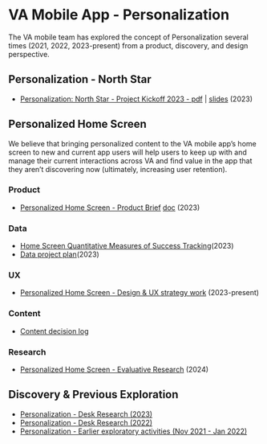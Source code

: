# VA Mobile App - Personalization
The VA mobile team has explored the concept of Personalization several times (2021, 2022, 2023-present) from a product, discovery, and design perspective.


##  Personalization - North Star
* [Personalization: North Star - Project Kickoff 2023 - pdf](https://github.com/department-of-veterans-affairs/va.gov-team/blob/master/products/va-mobile-app/features/design-personalization/product/Personalization%20-%20North%20Star%20-%20Project%20Kickoff%202023%20updated.pdf)  | [slides](https://docs.google.com/presentation/d/1pIk7hEV0w18namfZsSaCAiUHlFyC7uD1Lfzud4100r0/edit#slide=id.g25f0dea14fc_1_74) (2023)

## Personalized Home Screen
We believe that bringing personalized content to the VA mobile app’s home screen to new and current app users will help users to keep up with and manage their current interactions across VA and find value in the app that they aren’t discovering now (ultimately, increasing user retention).


### Product
* [Personalized Home Screen - Product Brief](https://github.com/department-of-veterans-affairs/va.gov-team/blob/master/products/va-mobile-app/features/design-personalization/product/Personalized_homescreen-Product-Brief-2023.md)  [doc](https://docs.google.com/document/d/1qPUDihOxzkiNqK96ZPFlX4wTTHov033n5bOXgt1jmvU/edit) (2023)

### Data
- [Home Screen Quantitative Measures of Success Tracking](https://github.com/department-of-veterans-affairs/va.gov-team/blob/master/products/va-mobile-app/features/design-personalization/data/Home%20Screen%20Quantitative%20Success%20Tracking.md)(2023)
- [Data project plan](https://github.com/department-of-veterans-affairs/va.gov-team/tree/master/products/va-mobile-app/features/design-personalization/data)(2023)

### UX
- [Personalized Home Screen - Design & UX strategy work](https://github.com/department-of-veterans-affairs/va.gov-team/tree/master/products/va-mobile-app/features/design-personalization/ux#personalization---home-screen) (2023-present)

### Content
- [Content decision log](https://github.com/department-of-veterans-affairs/va.gov-team/blob/master/products/va-mobile-app/features/design-personalization/content/content%20decision%20log.md)

### Research
* [Personalized Home Screen - Evaluative Research](https://github.com/department-of-veterans-affairs/va.gov-team/tree/master/products/va-mobile-app/ux-research/personalized-homescreen) (2024)


## Discovery & Previous Exploration
  * [Personalization - Desk Research (2023)](https://github.com/department-of-veterans-affairs/va.gov-team/blob/master/products/va-mobile-app/features/design-personalization/discovery/readme.md#personalization-2023)   
  * [Personalization - Desk Research (2022)](https://github.com/department-of-veterans-affairs/va.gov-team/blob/master/products/va-mobile-app/features/design-personalization/discovery/readme.md#personalization-2022-may-jun-2022)
  * [Personalization - Earlier exploratory activities (Nov 2021 - Jan 2022)](https://github.com/department-of-veterans-affairs/va.gov-team/blob/master/products/va-mobile-app/features/design-personalization/discovery/readme.md#earlier-exploratory-activities-nov-2021---jan-2022)


